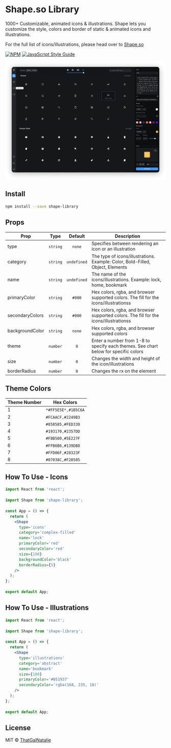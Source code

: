 # Shape.so Library

1000+ Customizable, animated icons & illustrations. Shape lets you customize the style, colors and border of static & animated icons and illustrations.

For the full list of icons/illustrations, please head over to [Shape.so](https://shape.so/)

>

[![NPM](https://img.shields.io/npm/v/shape-library.svg)](https://www.npmjs.com/package/shape-library) [![JavaScript Style Guide](https://img.shields.io/badge/code_style-standard-brightgreen.svg)](https://standardjs.com)

![Shape.so Icon Editor](iconEditor.png)

## Install

```bash
npm install --save shape-library
```

## Props

| Prop            |   Type   |   Default   | Description                                                                           |
| --------------- | :------: | :---------: | ------------------------------------------------------------------------------------- |
| type            | `string` |   `none`    | Specifies between rendering an icon or an illustration                                |
| category        | `string` | `undefined` | The type of icons/illustrations. Example: Color, Bold-Filled, Object, Elements        |
| name            | `string` | `undefined` | The name of the icons/illustrations. Example: lock, home, bookmark                    |
| primaryColor    | `string` |   `#000`    | Hex colors, rgba, and browser supported colors. The fill for the icons/illustrationss |
| secondaryColors | `string` |   `#000`    | Hex colors, rgba, and browser supported colors. The fill for the icons/illustrationss |
| backgroundColor | `string` |   `none`    | Hex colors, rgba, and browser supported colors                                        |
| theme           | `number` |     `0`     | Enter a number from 1-8 to specify each themes. See chart below for specific colors   |
| size            | `number` |     `0`     | Changes the width and height of the icon/illustrations                                |
| borderRadius    | `number` |     `0`     | Changes the rx on the <rect/> element                                                 |

## Theme Colors

| Theme Number | Hex Colors          |
| ------------ | ------------------- |
| 1            | `*#FF5E5E*,#1B5C6A` |
| 2            | `#FCAACF,#2249B3`   |
| 3            | `#858585,#FED330`   |
| 4            | `#193170,#2357DD`   |
| 5            | `#F8B500,#5E227F`   |
| 6            | `#FFB6B6,#139DB8`   |
| 7            | `#FFD06F,#28323F`   |
| 8            | `#07038C,#F20505`   |

## How To Use - Icons

```jsx
import React from 'react';

import Shape from 'shape-library';

const App = () => {
  return (
    <Shape
      type='icons'
      category='complex-filled'
      name='lock'
      primaryColor='red'
      secondaryColor='red'
      size={100}
      backgroundColor='black'
      borderRadius={5}
    />
  );
};

export default App;
```

## How To Use - Illustrations

```jsx
import React from 'react';

import Shape from 'shape-library';

const App = () => {
  return (
    <Shape
      type='illustrations'
      category='abstract'
      name='bookmark'
      size={100}
      primaryColor='#051937'
      secondaryColor='rgba(168, 235, 18)'
    />
  );
};

export default App;
```

## License

MIT © [ThatGalNatalie](https://github.com/ThatGalNatalie)
